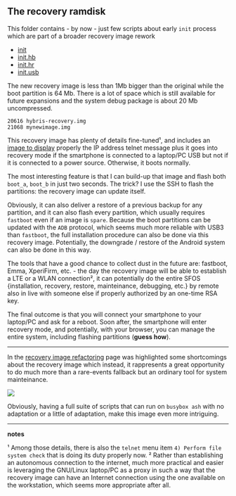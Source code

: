 ## The recovery ramdisk

This folder contains - by now - just few scripts about early `init` process which are part of a broader recovery image rework

- [init](init)
- [init.hb](init.hb)
- [init.hr](init.hr)
- [init.usb](init.usb)

The new recovery image is less than 1Mb bigger than the original while the boot partition is 64 Mb. There is a lot of space which is still available for future expansions and the system debug package is about 20 Mb uncompressed.

```
20616 hybris-recovery.img
21068 mynewimage.img
```

This recovery image has plenty of details fine-tuned¹, and includes an [image to display](https://raw.githubusercontent.com/robang74/redfishos/devel/forum/todo/recovery-telnet-phonescreen.jpeg) properly the IP address telnet message plus it goes into recovery mode if the smartphone is connected to a laptop/PC USB but not if it is connected to a power source. Otherwise, it boots normally.

The most interesting feature is that I can build-up that image and flash both `boot_a`, `boot_b` in just two seconds. The trick? I use the SSH to flash the partitions: the recovery image can update itself.

Obviously, it can also deliver a restore of a previous backup for any partition, and it can also flash every partition, which usually requires `fastboot` even if an image is `spare`. Because the boot partitions can be updated with the `ADB` protocol, which seems much more reliable with USB3 than `fastboot`, the full installation procedure can also be done via this recovery image. Potentially, the downgrade / restore of the Android system can also be done in this way.

The tools that have a good chance to collect dust in the future are: fastboot, Emma, XperiFirm, etc. - the day the recovery image will be able to establish a LTE or a WLAN connection², it can potentially do the entire SFOS {installation, recovery, restore, mainteinance, debugging, etc.} by remote also in live with someone else if properly authorized by an one-time RSA key. 

The final outcome is that you will connect your smartphone to your laptop/PC and ask for a reboot. Soon after, the smartphone will enter recovery mode, and potentially, with your browser, you can manage the entire system, including flashing partitions (**guess how**).

---

In the [recovery image refactoring](../../forum/todo/recovery-image-refactoring.md) page was highlighted some shortcomings about the recovery image which instead, it rappresents a great opportunity to do much more than a rare-events fallback but an ordinary tool for system mainteinance.

![](https://raw.githubusercontent.com/robang74/redfishos/devel/forum/todo/recovery-telnet-phonescreen.jpeg)

Obviously, having a full suite of scripts that can run on `busybox ash` with no adaptation or a little of adaptation, make this image even more intriguing.

---

**notes**

¹ Among those details, there is also the `telnet` menu item `4) Perform file system check` that is doing its duty properly now.
² Rather than establishing an autonomous connection to the internet, much more practical and easier is leveraging the GNU/Linux laptop/PC as a proxy in such a way that the recovery image can have an Internet connection using the one available on the workstation, which seems more appropriate after all.
